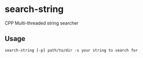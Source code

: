 # search-string
CPP Multi-threaded string searcher

## Usage
```
search-string [-p] path/to/dir -s your string to search for
```
